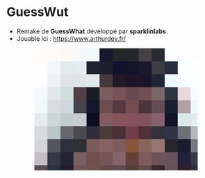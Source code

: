 # GuessWut

* Remake de **GuessWhat** développé par **sparklinlabs**.
* Jouable ici : https://www.arthurdev.fr/

<p align="center">
  <img src="./private/pixels.png">
</p>

